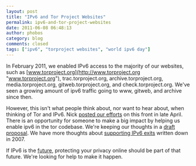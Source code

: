 ```yaml
---
layout: post
title: "IPv6 and Tor Project Websites"
permalink: ipv6-and-tor-project-websites
date: 2011-06-08 06:48:13
author: phobos
category: blog
comments: closed
tags: ["ipv6", "torproject websites", "world ipv6 day"]
---
```


In February 2011, we enabled IPv6 access to the majority of our websites, such as [www.torproject.org](http://www.torproject.org "www.torproject.org"), trac.torproject.org, archive.torproject.org, media.torproject.org, gitweb.torproject.org, and check.torproject.org. We've seen a growing amount of ipv6 traffic going to www, gitweb, and archive since then.

However, this isn't what people think about, nor want to hear about, when thinking of Tor and IPv6. Nick [posted our efforts](https://blog.torproject.org/blog/ipv6-future-i-hear) on this front in late April. There is an opportunity for someone to make a big impact by helping us enable ipv6 in the tor codebase. We're keeping our thoughts in a [draft proposal](https://gitweb.torproject.org/torspec.git/blob/HEAD:/proposals/ideas/xxx-ipv6-plan.txt). We have more thoughts about [supporting IPv6 exits](https://gitweb.torproject.org/torspec.git/blob/HEAD:/proposals/117-ipv6-exits.txt) written down in 2007.

If IPv6 is the [future](http://www.worldipv6day.org/), protecting your privacy online should be part of that future. We're looking for help to make it happen.
